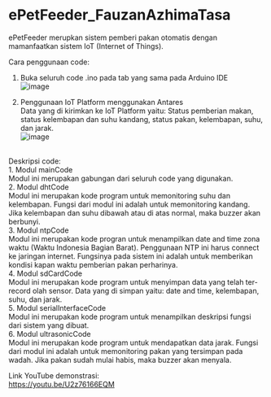 # ePetFeeder_FauzanAzhimaTasa

ePetFeeder merupkan sistem pemberi pakan otomatis dengan mamanfaatkan sistem IoT (Internet of Things). <br>

Cara penggunaan code: <br>
1. Buka seluruh code .ino pada tab yang sama pada Arduino IDE <br>
![image](https://github.com/fauzanate/ePetFeeder_FauzanAzhimaTasa/assets/120632453/69543c7d-4075-4ad7-907d-0498c68ca87a)

2. Penggunaan IoT Platform menggunakan Antares <br>
   Data yang di kirimkan ke IoT Platform yaitu: Status pemberian makan, status kelembapan dan suhu kandang, status pakan, 
   kelembapan, suhu, dan jarak.  
![image](https://github.com/fauzanate/ePetFeeder_FauzanAzhimaTasa/assets/120632453/c65ed842-4458-43d7-b3e3-767c0ad2538b)


<br>
Deskripsi code: <br>
1. Modul mainCode <br>
   Modul ini merupakan gabungan dari seluruh code yang digunakan. <br>
2. Modul dhtCode <br>
   Modul ini merupakan kode program untuk memonitoring suhu dan kelembapan. Fungsi dari modul ini adalah untuk memonitoring kandang. Jika kelembapan dan suhu dibawah atau di atas normal, maka buzzer akan berbunyi. <br>
3. Modul ntpCode <br>
   Modul ini merupakan kode progran untuk menampilkan date and time zona waktu (Waktu Indonesia Bagian Barat). Penggunaan NTP ini harus connect ke jaringan internet. Fungsinya pada sistem ini adalah untuk memberikan kondisi 
   kapan waktu pemberian pakan perharinya. <br>
4. Modul sdCardCode <br>
   Modul ini merupakan kode program untuk menyimpan data yang telah ter-record olah sensor. Data yang di simpan yaitu: date and time, kelembapan, suhu, dan jarak. <br>
5. Modul serialInterfaceCode <br>
   Modul ini merupakan kode program untuk menampilkan deskripsi fungsi dari sistem yang dibuat. <br>
6. Modul ultrasonicCode <br>
   Modul ini merupakan kode program untuk mendapatkan data jarak. Fungsi dari modul ini adalah untuk memonitoring pakan yang tersimpan pada wadah. Jika pakan sudah mulai habis, maka buzzer akan menyala. <br>

Link YouTube demonstrasi: <br>
https://youtu.be/U2z76166EQM
